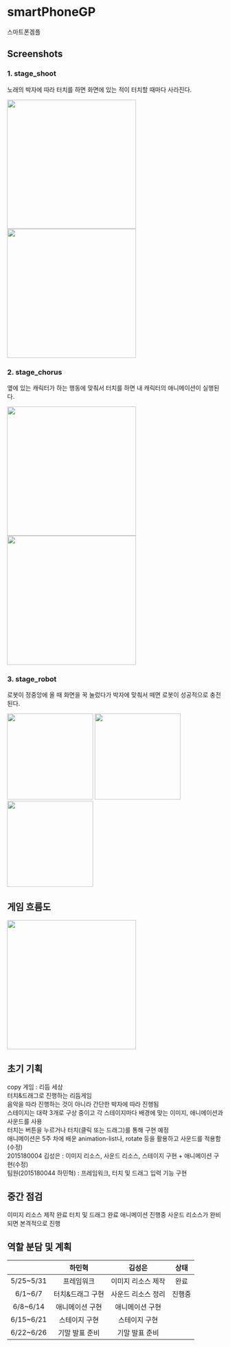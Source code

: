 # smartPhoneGP
스마트폰겜플

Screenshots
-----------------
### 1. stage_shoot
노래의 박자에 따라 터치를 하면 화면에 있는 적이 터치할 때마다 사라진다.
<div>
<img width="300" src="https://user-images.githubusercontent.com/22375492/80497168-0d104280-89a5-11ea-9dc4-687a96f9536c.PNG">
<img width="300" src="https://user-images.githubusercontent.com/22375492/80497169-0da8d900-89a5-11ea-8591-de1efda5d795.PNG">
</div>

### 2. stage_chorus
옆에 있는 캐릭터가 하는 행동에 맞춰서 터치를 하면 내 캐릭터의 애니메이션이 실행된다.
<div>
<img width="300" src="https://user-images.githubusercontent.com/22375492/80497147-0a155200-89a5-11ea-9e21-396f75342b80.PNG">
<img width="300" src="https://user-images.githubusercontent.com/22375492/80497153-0b467f00-89a5-11ea-8c8f-1bb97c6f61f7.PNG">
</div>

### 3. stage_robot
로봇이 정중앙에 올 때 화면을 꾹 눌렀다가 박자에 맞춰서 떼면 로봇이 성공적으로 충전된다.
<div>
<img width="200" src="https://user-images.githubusercontent.com/22375492/80497157-0bdf1580-89a5-11ea-975d-cbe3aabf02b1.PNG">
<img width="200" src="https://user-images.githubusercontent.com/22375492/80497160-0c77ac00-89a5-11ea-9431-a2e67e8ecd2d.PNG">
<img width="200" src="https://user-images.githubusercontent.com/22375492/80497164-0c77ac00-89a5-11ea-850f-ce99f5fef989.PNG">
</div>

게임 흐름도
-----------------
<img width="300" src="https://user-images.githubusercontent.com/22375492/80497832-f0283f00-89a5-11ea-8387-5cb8b5850dbe.jpg">

초기 기획
-----------------
copy 게임 : 리듬 세상  
터치&드래그로 진행하는 리듬게임  
음악을 따라 진행하는 것이 아니라 간단한 박자에 따라 진행됨  
스테이지는 대략 3개로 구상 중이고 각 스테이지마다 배경에 맞는 이미지, 애니메이션과 사운드를 사용  
터치는 버튼을 누르거나 터치(클릭 또는 드래그)를 통해 구현 예정  
애니메이션은 5주 차에 배운 animation-list나, rotate 등을 활용하고 사운드를 적용함(수정)  
2015180004 김성은 : 이미지 리소스, 사운드 리소스, 스테이지 구현 + 애니메이션 구현(수정)  
팀원(2015180044 하민혁) : 프레임워크, 터치 및 드래그 입력 기능 구현  

중간 점검
-----------------
이미지 리소스 제작 완료
터치 및 드래그 완료
애니메이션 진행중
사운드 리소스가 완비되면 본격적으로 진행

역할 분담 및 계획
-----------------
||하민혁|김성은|상태|
|:---------:|:---------:|:---------:|:---------:|
|5/25~5/31|프레임워크|이미지 리소스 제작|완료|
|6/1~6/7|터치&드래그 구현|사운드 리소스 정리|진행중|
|6/8~6/14|애니메이션 구현|애니메이션 구현||
|6/15~6/21|스테이지 구현|스테이지 구현||
|6/22~6/26|기말 발표 준비|기말 발표 준비||
